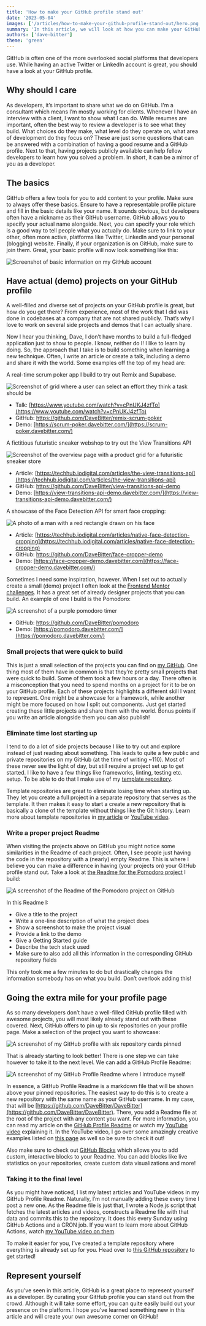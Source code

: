 ```yaml
---
title: 'How to make your GitHub profile stand out'
date: '2023-05-04'
images: ['/articles/how-to-make-your-github-profile-stand-out/hero.png']
summary: 'In this article, we will look at how you can make your GitHub profile stand out from the crowd.'
authors: ['dave-bitter']
theme: 'green'
---
```


GitHub is often one of the more overlooked social platforms that developers use. While having an active Twitter or LinkedIn account is great, you should have a look at your GitHub profile.

## Why should I care

As developers, it’s important to share what we do on GitHub. I'm a consultant which means I’m mostly working for clients. Whenever I have an interview with a client, I want to show what I can do. While resumes are important, often the best way to review a developer is to see what they build. What choices do they make, what level do they operate on, what area of development do they focus on? These are just some questions that can be answered with a combination of having a good resume and a GitHub profile. Next to that, having projects publicly available can help fellow developers to learn how you solved a problem. In short, it can be a mirror of you as a developer.

## The basics

GitHub offers a few tools for you to add content to your profile. Make sure to always offer these basics. Ensure to have a representable profile picture and fill in the basic details like your name. It sounds obvious, but developers often have a nickname as their GitHub username. GitHub allows you to specify your actual name alongside. Next, you can specify your role which is a good way to tell people what you actually do. Make sure to link to your other, often more active, platforms like Twitter, LinkedIn and your personal (blogging) website. Finally, if your organization is on GitHub, make sure to join them. Great, your basic profile will now look something like this:

![Screenshot of basic information on my GitHub account](./images/how-to-make-your-github-profile-stand-out/github-profile-basics.png)

## Have actual (demo) projects on your GitHub profile

A well-filled and diverse set of projects on your GitHub profile is great, but how do you get there? From experience, most of the work that I did was done in codebases at a company that are not shared publicly. That’s why I love to work on several side projects and demos that I can actually share.

Now I hear you thinking, Dave, I don’t have months to build a full-fledged application just to show to people. I know, neither do I! I like to learn by doing. So, the approach that I take is to build something when learning a new technique. Often, I write an article or create a talk, including a demo and share it with the world. Some examples off the top of my head are:

A real-time scrum poker app I build to try out Remix and Supabase.

![Screenshot of grid where a user can select an effort they think a task should be](./images/how-to-make-your-github-profile-stand-out/remix-scrum-poker.png)

- Talk: [https://www.youtube.com/watch?v=cPnUKJ4zfTo](https://www.youtube.com/watch?v=cPnUKJ4zfTo)
- GitHub: https://github.com/DaveBitter/remix-scrum-poker
- Demo: [https://scrum-poker.davebitter.com/](https://scrum-poker.davebitter.com/)

A fictitious futuristic sneaker webshop to try out the View Transitions API

![Screenshot of the overview page with a product grid for a futuristic sneaker store](./images/how-to-make-your-github-profile-stand-out/view-transitions-api.png)

- Article: [https://techhub.iodigital.com/articles/the-view-transitions-api](https://techhub.iodigital.com/articles/the-view-transitions-api)
- GitHub: https://github.com/DaveBitter/view-transitions-api-demo
- Demo: [https://view-transitions-api-demo.davebitter.com/](https://view-transitions-api-demo.davebitter.com/)

A showcase of the Face Detection API for smart face cropping:

![A photo of a man with a red rectangle drawn on his face](./images/how-to-make-your-github-profile-stand-out/face-detection-api.png)

- Article: [https://techhub.iodigital.com/articles/native-face-detection-cropping](https://techhub.iodigital.com/articles/native-face-detection-cropping)
- GitHub: https://github.com/DaveBitter/face-cropper-demo
- Demo: [https://face-cropper-demo.davebitter.com](https://face-cropper-demo.davebitter.com/)

Sometimes I need some inspiration, however. When I set out to actually create a small (demo) project I often look at the [Frontend Mentor challenges](https://www.frontendmentor.io/challenges). It has a great set of already designer projects that you can build. An example of one I build is the Pomodoro:

![A screenshot of a purple pomodoro timer](./images/how-to-make-your-github-profile-stand-out/pomodoro.png)

- GitHub: https://github.com/DaveBitter/pomodoro
- Demo: [https://pomodoro.davebitter.com/](https://pomodoro.davebitter.com/)

### Small projects that were quick to build

This is just a small selection of the projects you can find on [my GitHub](https://github.com/DaveBitter). One thing most of them have in common is that they’re pretty small projects that were quick to build. Some of them took a few hours or a day. There often is a misconception that you need to spend months on a project for it to be on your GitHub profile. Each of these projects highlights a different skill I want to represent. One might be a showcase for a framework, while another might be more focused on how I split out components. Just get started creating these little projects and share them with the world. Bonus points if you write an article alongside them you can also publish!

### Eliminate time lost starting up

I tend to do a lot of side projects because I like to try out and explore instead of just reading about something. This leads to quite a few public and private repositories on my GitHub (at the time of writing ~110). Most of these never see the light of day, but still require a project set up to get started. I like to have a few things like frameworks, linting, testing etc. setup. To be able to do that I make use of my [template repository](https://github.com/DaveBitter/next-boilerplate).

Template repositories are great to eliminate losing time when starting up. They let you create a full project in a separate repository that serves as the template. It then makes it easy to start a create a new repository that is basically a clone of the template without things like the Git history. Learn more about template repositories in [my article](https://www.davebitter.com/quick-bits/github-template-repositories) or [YouTube video](https://www.youtube.com/watch?v=zCKwIApdNXw).

### Write a proper project Readme

When visiting the projects above on GitHub you might notice some similarities in the Readme of each project. Often, I see people just having the code in the repository with a (nearly) empty Readme. This is where I believe you can make a difference in having (your projects on) your GitHub profile stand out. Take a look at [the Readme for the Pomodoro project](https://github.com/DaveBitter/pomodoro#readme) I build:

![A screenshot of the Readme of the Pomodoro project on GitHub](./images/how-to-make-your-github-profile-stand-out/pomodoro-readme.png)

In this Readme I:

- Give a title to the project
- Write a one-line description of what the project does
- Show a screenshot to make the project visual
- Provide a link to the demo
- Give a Getting Started guide
- Describe the tech stack used
- Make sure to also add all this information in the corresponding GitHub repository fields

This only took me a few minutes to do but drastically changes the information somebody has on what you build. Don’t overlook adding this!

## Going the extra mile for your profile page

As so many developers don’t have a well-filled GitHub profile filled with awesome projects, you will most likely already stand out with these covered. Next, GitHub offers to pin up to six repositories on your profile page. Make a selection of the project you want to showcase:

![A screenshot of my GitHub profile with six repository cards pinned](./images/how-to-make-your-github-profile-stand-out/github-profile-pinned-repositories.png)

That is already starting to look better! There is one step we can take however to take it to the next level. We can add a GitHub Profile Readme:

![A screenshot of my GitHub Profile Readme where I introduce myself](./images/how-to-make-your-github-profile-stand-out/github-profile-readme.png)

In essence, a GitHub Profile Readme is a markdown file that will be shown above your pinned repositories. The easiest way to do this is to create a new repository with the same name as your GitHub username. In my case, that will be [https://github.com/DaveBitter/DaveBitter](https://github.com/DaveBitter/DaveBitter). There, you add a Readme file at the root of the project with any content you want. For more information, you can read my article on the [GitHub Profile Readme](https://www.davebitter.com/quick-bits/github-profile-readme) or watch my [YouTube video](https://www.youtube.com/watch?v=ewtT4NJX6NA) explaining it. In the YouTube video, I go over some amazingly creative examples listed on [this page](https://github.com/abhisheknaiidu/awesome-github-profile-readme) as well so be sure to check it out!

Also make sure to check out [GitHub Blocks](https://blocks.githubnext.com/) which allows you to add custom, interactive blocks to your Readme. You can add blocks like live statistics on your repositories, create custom data visualizations and more!

### Taking it to the final level

As you might have noticed, I list my latest articles and YouTube videos in my GitHub Profile Readme. Naturally, I’m not manually adding these every time I post a new one. As the Readme file is just that, I wrote a Node.js script that fetches the latest articles and videos, constructs a Readme file with that data and commits this to the repository. It does this every Sunday using GitHub Actions and a CRON job. If you want to learn more about GitHub Actions, watch [my YouTube video on them](https://www.youtube.com/watch?v=jVg-qkQ01lI).

To make it easier for you, I’ve created a template repository where everything is already set up for you. Head over to [this GitHub repository](https://github.com/DaveBitter/dynamic-github-profile-readme-template) to get started!

## Represent yourself

As you’ve seen in this article, GitHub is a great place to represent yourself as a developer. By curating your GitHub profile you can stand out from the crowd. Although it will take some effort, you can quite easily build out your presence on the platform. I hope you’ve learned something new in this article and will create your own awesome corner on GitHub!
